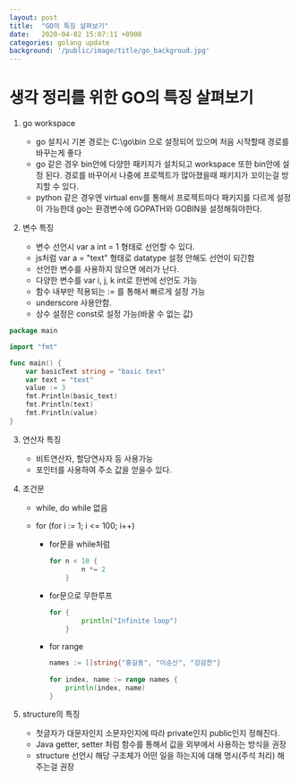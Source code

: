 ```yaml
---
layout: post
title:  "GO의 특징 살펴보기"
date:   2020-04-02 15:07:11 +0900
categories: golang update
background: '/public/image/title/go_backgroud.jpg'
---
```


# 생각 정리를 위한 GO의 특징 살펴보기



1. go workspace  

   - go 설치시 기본 경로는 C:\go\bin 으로 설정되어 있으며 처음 시작할때 경로를 바꾸는게 좋다
   - go 같은 경우 bin안에 다양한 패키지가 설치되고 workspace 또한 bin안에 설정 된다. 경로를 바꾸어서 나중에 프로젝트가 많아졌을때 패키지가 꼬이는걸 방지할 수 있다.
   - python 같은 경우엔 virtual env를 통해서 프로젝트마다 패키지를 다르게 설정이 가능한데 go는 환경변수에 GOPATH와 GOBIN을 설정해줘야한다.

   

2. 변수 특징

   - 변수 선언시 var a int = 1 형태로 선언할 수 있다. 
   - js처럼 var a = "text" 형태로 datatype 설정 안해도 선언이 되긴함
   - 선언한 변수를 사용하지 않으면 에러가 난다.
   - 다양한 변수를 var i, j, k int로 한번에 선언도 가능
   - 함수 내부만 적용되는 := 를 통해서 빠르게 설정 가능
   - underscore 사용안함.
   - 상수 설정은 const로 설정 가능(바꿀 수 없는 값)

```go
package main

import "fmt"

func main() {
	var basicText string = "basic text"
	var text = "text"
	value := 3
	fmt.Println(basic_text)
	fmt.Println(text)
	fmt.Println(value)
}

```



3. 연산자 특징

   - 비트연산자, 할당연사자 등 사용가능
   - 포인터를 사용하여 주소 값을 얻을수 있다.

   

4. 조건문

   - while, do while 없음

   - for  (for i := 1; i <= 100; i++)

     - for문을 while처럼

       ```go
       for n < 10 {
               n *= 2         
           }
       ```

       

     - for문으로 무한루프

       ```go
       for {
               println("Infinite loop")        
           }
       ```

       

     - for range

       ```go
       names := []string{"홍길동", "이순신", "강감찬"}
        
       for index, name := range names {
           println(index, name)
       }
       ```

       

   

   

5. structure의 특징

   - 첫글자가 대문자인지 소문자인지에 따라 private인지 public인지 정해진다.
   - Java getter, setter 처럼 함수를 통해서 값을 외부에서 사용하는 방식을 권장
   - structure 선언시 해당 구조체가 어떤 일을 하는지에 대해 명시(주석 처리) 해주는걸 권장

